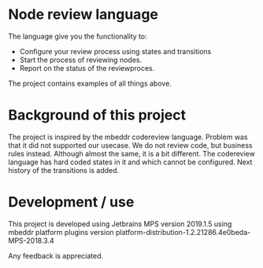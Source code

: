 # Node review language
The language give you the functionality to:

- Configure your review process using states and transitions
- Start the process of reviewing nodes.
- Report on the status of the reviewproces.  

The project contains examples of all things above.

# Background of this project
The project is inspired by the mbeddr codereview language. Problem was that it did not supported our usecase. We do not review code, but business rules instead. Although almost the same, it is a bit different. The codereview language has hard coded states in it and which cannot be configured. Next history of the transitions is added.

# Development / use
This project is developed using Jetbrains MPS version 2019.1.5 using mbeddr platform plugins version  platform-distribution-1.2.21286.4e0beda-MPS-2018.3.4

Any feedback is appreciated.
